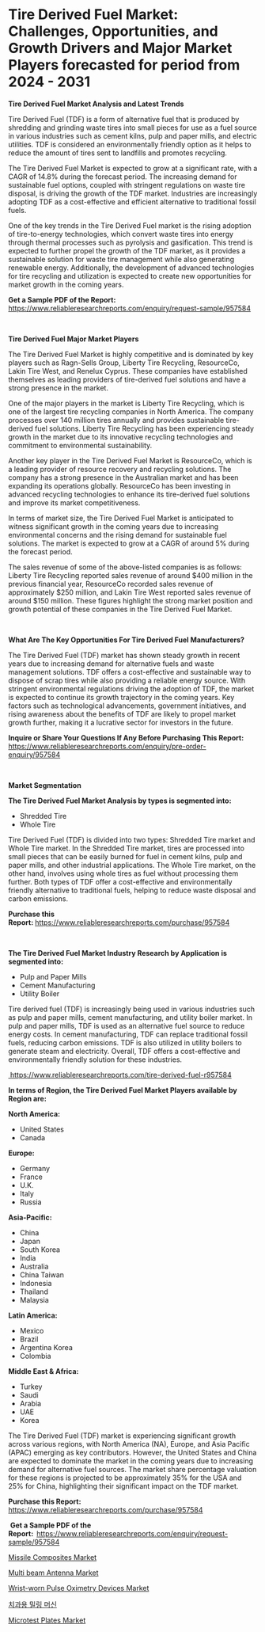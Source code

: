 <p><h1>Tire Derived Fuel Market: Challenges, Opportunities, and Growth Drivers and Major Market Players forecasted for period from 2024 - 2031</h1></p><p><strong>Tire Derived Fuel Market Analysis and Latest Trends</strong></p>
<p><p>Tire Derived Fuel (TDF) is a form of alternative fuel that is produced by shredding and grinding waste tires into small pieces for use as a fuel source in various industries such as cement kilns, pulp and paper mills, and electric utilities. TDF is considered an environmentally friendly option as it helps to reduce the amount of tires sent to landfills and promotes recycling.</p><p>The Tire Derived Fuel Market is expected to grow at a significant rate, with a CAGR of 14.8% during the forecast period. The increasing demand for sustainable fuel options, coupled with stringent regulations on waste tire disposal, is driving the growth of the TDF market. Industries are increasingly adopting TDF as a cost-effective and efficient alternative to traditional fossil fuels.</p><p>One of the key trends in the Tire Derived Fuel market is the rising adoption of tire-to-energy technologies, which convert waste tires into energy through thermal processes such as pyrolysis and gasification. This trend is expected to further propel the growth of the TDF market, as it provides a sustainable solution for waste tire management while also generating renewable energy. Additionally, the development of advanced technologies for tire recycling and utilization is expected to create new opportunities for market growth in the coming years.</p></p>
<p><strong>Get a Sample PDF of the Report:&nbsp;</strong> <a href="https://www.reliableresearchreports.com/enquiry/request-sample/957584">https://www.reliableresearchreports.com/enquiry/request-sample/957584</a></p>
<p>&nbsp;</p>
<p><strong>Tire Derived Fuel Major Market Players</strong></p>
<p><p>The Tire Derived Fuel Market is highly competitive and is dominated by key players such as Ragn-Sells Group, Liberty Tire Recycling, ResourceCo, Lakin Tire West, and Renelux Cyprus. These companies have established themselves as leading providers of tire-derived fuel solutions and have a strong presence in the market.</p><p>One of the major players in the market is Liberty Tire Recycling, which is one of the largest tire recycling companies in North America. The company processes over 140 million tires annually and provides sustainable tire-derived fuel solutions. Liberty Tire Recycling has been experiencing steady growth in the market due to its innovative recycling technologies and commitment to environmental sustainability.</p><p>Another key player in the Tire Derived Fuel Market is ResourceCo, which is a leading provider of resource recovery and recycling solutions. The company has a strong presence in the Australian market and has been expanding its operations globally. ResourceCo has been investing in advanced recycling technologies to enhance its tire-derived fuel solutions and improve its market competitiveness.</p><p>In terms of market size, the Tire Derived Fuel Market is anticipated to witness significant growth in the coming years due to increasing environmental concerns and the rising demand for sustainable fuel solutions. The market is expected to grow at a CAGR of around 5% during the forecast period.</p><p>The sales revenue of some of the above-listed companies is as follows: Liberty Tire Recycling reported sales revenue of around $400 million in the previous financial year, ResourceCo recorded sales revenue of approximately $250 million, and Lakin Tire West reported sales revenue of around $150 million. These figures highlight the strong market position and growth potential of these companies in the Tire Derived Fuel Market.</p></p>
<p>&nbsp;</p>
<p><strong>What Are The Key Opportunities For Tire Derived Fuel Manufacturers?</strong></p>
<p><p>The Tire Derived Fuel (TDF) market has shown steady growth in recent years due to increasing demand for alternative fuels and waste management solutions. TDF offers a cost-effective and sustainable way to dispose of scrap tires while also providing a reliable energy source. With stringent environmental regulations driving the adoption of TDF, the market is expected to continue its growth trajectory in the coming years. Key factors such as technological advancements, government initiatives, and rising awareness about the benefits of TDF are likely to propel market growth further, making it a lucrative sector for investors in the future.</p></p>
<p><strong>Inquire or Share Your Questions If Any Before Purchasing This Report:</strong> <a href="https://www.reliableresearchreports.com/enquiry/pre-order-enquiry/957584">https://www.reliableresearchreports.com/enquiry/pre-order-enquiry/957584</a></p>
<p>&nbsp;</p>
<p><strong>Market Segmentation</strong></p>
<p><strong>The Tire Derived Fuel Market Analysis by types is segmented into:</strong></p>
<p><ul><li>Shredded Tire</li><li>Whole Tire</li></ul></p>
<p><p>Tire Derived Fuel (TDF) is divided into two types: Shredded Tire market and Whole Tire market. In the Shredded Tire market, tires are processed into small pieces that can be easily burned for fuel in cement kilns, pulp and paper mills, and other industrial applications. The Whole Tire market, on the other hand, involves using whole tires as fuel without processing them further. Both types of TDF offer a cost-effective and environmentally friendly alternative to traditional fuels, helping to reduce waste disposal and carbon emissions.</p></p>
<p><strong>Purchase this Report:&nbsp;</strong><a href="https://www.reliableresearchreports.com/purchase/957584">https://www.reliableresearchreports.com/purchase/957584</a></p>
<p>&nbsp;</p>
<p><strong>The Tire Derived Fuel Market Industry Research by Application is segmented into:</strong></p>
<p><ul><li>Pulp and Paper Mills</li><li>Cement Manufacturing</li><li>Utility Boiler</li></ul></p>
<p><p>Tire derived fuel (TDF) is increasingly being used in various industries such as pulp and paper mills, cement manufacturing, and utility boiler market. In pulp and paper mills, TDF is used as an alternative fuel source to reduce energy costs. In cement manufacturing, TDF can replace traditional fossil fuels, reducing carbon emissions. TDF is also utilized in utility boilers to generate steam and electricity. Overall, TDF offers a cost-effective and environmentally friendly solution for these industries.</p></p>
<p><a href="https://www.reliableresearchreports.com/tire-derived-fuel-r957584">&nbsp;https://www.reliableresearchreports.com/tire-derived-fuel-r957584</a></p>
<p><strong>In terms of Region, the Tire Derived Fuel Market Players available by Region are:</strong></p>
<p>
    <p> <strong> North America: </strong>
        <ul>
            <li>United States</li>
            <li>Canada</li>
        </ul>
        </p> 
    <p> <strong> Europe: </strong>
        <ul>
            <li>Germany</li>
            <li>France</li>
            <li>U.K.</li>
            <li>Italy</li>
            <li>Russia</li>
        </ul>
        </p> 
    <p> <strong> Asia-Pacific: </strong>
        <ul>
            <li>China</li>
            <li>Japan</li>
            <li>South Korea</li>
            <li>India</li>
            <li>Australia</li>
            <li>China Taiwan</li>
            <li>Indonesia</li>
            <li>Thailand</li>
            <li>Malaysia</li>
        </ul>
        </p> 
    <p> <strong> Latin America: </strong>
        <ul>
            <li>Mexico</li>
            <li>Brazil</li>
            <li>Argentina Korea</li>
            <li>Colombia</li>
        </ul>
        </p> 
    <p> <strong> Middle East & Africa: </strong>
        <ul>
            <li>Turkey</li>
            <li>Saudi</li>
            <li>Arabia</li>
            <li>UAE</li>
            <li>Korea</li>
        </ul>
    </p>
    </p>
<p><p>The Tire Derived Fuel (TDF) market is experiencing significant growth across various regions, with North America (NA), Europe, and Asia Pacific (APAC) emerging as key contributors. However, the United States and China are expected to dominate the market in the coming years due to increasing demand for alternative fuel sources. The market share percentage valuation for these regions is projected to be approximately 35% for the USA and 25% for China, highlighting their significant impact on the TDF market.</p></p>
<p><strong>Purchase this Report: </strong><a href="https://www.reliableresearchreports.com/purchase/957584">https://www.reliableresearchreports.com/purchase/957584</a></p>
<p>&nbsp;<strong>Get a Sample PDF of the Report:&nbsp;&nbsp;</strong><a href="https://www.reliableresearchreports.com/enquiry/request-sample/957584">https://www.reliableresearchreports.com/enquiry/request-sample/957584</a></p>
<p><strong></strong></p>
<p><p><a href="https://www.linkedin.com/pulse/missile-composites-market-size-evaluating-its-trends-growth-j9ilf">Missile Composites Market</a></p><p><a href="https://github.com/jsmusil/Market-Research-Report-List-3/blob/main/multi-beam-antenna-market.md">Multi beam Antenna Market</a></p><p><a href="https://www.linkedin.com/pulse/wrist-worn-pulse-oximetry-devices-market-size-cagr-trends-2024-2030-6cmle">Wrist-worn Pulse Oximetry Devices Market</a></p><p><a href="https://github.com/iansanftyord09878/Market-Research-Report-List-1/blob/main/229625151994.md">치과용 밀링 머신</a></p><p><a href="https://github.com/yemakinde/Market-Research-Report-List-2/blob/main/microtest-plates-market.md">Microtest Plates Market</a></p></p>